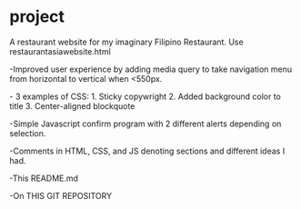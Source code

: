 # project

A restaurant website for my imaginary Filipino Restaurant. 
Use restaurantasiawebsite.html

<p>-Improved user experience by adding media query to take navigation menu from horizontal to vertical when <550px.</p>
- 3 examples of CSS:
   1. Sticky copywright
   2. Added background color to title
   3. Center-aligned blockquote
   
<p> -Simple Javascript confirm program with 2 different alerts depending on selection.</p>
 <p> -Comments in HTML, CSS, and JS denoting sections and different ideas I had. </p>
  <p>-This README.md</p>
  <p>-On THIS GIT REPOSITORY</p>
